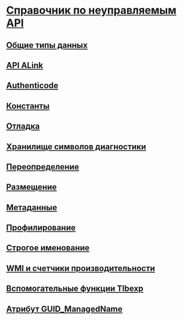 # [Справочник по неуправляемым API](index.md)
## [Общие типы данных](common-data-types-unmanaged-api-reference.md)
## [API ALink](alink/)
## [Authenticode](authenticode/)
## [Константы](constants-unmanaged-api-reference.md)
## [Отладка](debugging/)
## [Хранилище символов диагностики](diagnostics/)
## [Переопределение](fusion/)
## [Размещение](hosting/)
## [Метаданные](metadata/)
## [Профилирование](profiling/)
## [Строгое именование](strong-naming/)
## [WMI и счетчики производительности](wmi/)
## [Вспомогательные функции Tlbexp](tlbexp/)
## [Атрибут GUID_ManagedName](guid-managedname-attribute.md)
